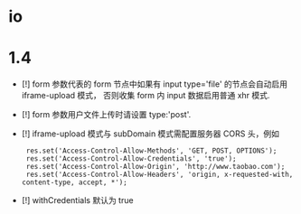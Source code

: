 # io

# 1.4

 - [!] form 参数代表的 form 节点中如果有 input type='file' 的节点会自动启用 iframe-upload 模式，
 否则收集 form 内 input 数据启用普通 xhr 模式.

 - [!] form 参数用户文件上传时请设置 type:'post'.

 - [!] iframe-upload 模式与 subDomain 模式需配置服务器 CORS 头，例如

        res.set('Access-Control-Allow-Methods', 'GET, POST, OPTIONS');
        res.set('Access-Control-Allow-Credentials', 'true');
        res.set('Access-Control-Allow-Origin', 'http://www.taobao.com');
        res.set('Access-Control-Allow-Headers', 'origin, x-requested-with, content-type, accept, *');

 - [!] withCredentials 默认为 true
